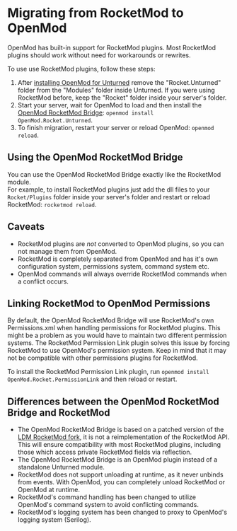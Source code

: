 # Migrating from RocketMod to OpenMod

OpenMod has built-in support for RocketMod plugins. Most RocketMod plugins should work without need for workarounds or rewrites. 

To use use RocketMod plugins, follow these steps:

1. After [installing OpenMod for Unturned](../installation/unturned.md) remove the "Rocket.Unturned" folder from the "Modules" folder inside Unturned. If you were using RocketMod before, keep the "Rocket" folder inside your server's folder.
2. Start your server, wait for OpenMod to load and then install the [OpenMod RocketMod Bridge](https://github.com/openmod/openmod/tree/master/unturned/rocketmod): `openmod install OpenMod.Rocket.Unturned`.
3. To finish migration, restart your server or reload OpenMod: `openmod reload`.

## Using the OpenMod RocketMod Bridge
You can use the OpenMod RocketMod Bridge exactly like the RocketMod module.  
For example, to install RocketMod plugins just add the dll files to your `Rocket/Plugins` folder inside your server's folder and restart or reload RocketMod: `rocketmod reload`.

## Caveats
- RocketMod plugins are *not* converted to OpenMod plugins, so you can not manage them from OpenMod.
- RocketMod is completely separated from OpenMod and has it's own configuration system, permissions system, command system etc. 
- OpenMod commands will always override RocketMod commands when a conflict occurs.

## Linking RocketMod to OpenMod Permissions
By default, the OpenMod RocketMod Bridge will use RocketMod's own Permissions.xml when handling permissions for RocketMod plugins. This might be a problem as you would have to maintain two different permission systems. The RocketMod Permission Link plugin solves this issue by forcing RocketMod to use OpenMod's permission system. Keep in mind that it may not be compatible with other permissions plugins for RocketMod.

To install the RocketMod Permission Link plugin, run `openmod install OpenMod.Rocket.PermissionLink` and then reload or restart.

## Differences between the OpenMod RocketMod Bridge and RocketMod
- The OpenMod RocketMod Bridge is based on a patched version of the [LDM RocketMod fork](https://github.com/SmartlyDressedGames/Legally-Distinct-Missile), it is not a reimplementation of the RocketMod API. This will ensure compatibility with most RocketMod plugins, including those which access private RocketMod fields via reflection.
- The OpenMod RocketMod Bridge is an OpenMod plugin instead of a standalone Unturned module.
- RocketMod does not support unloading at runtime, as it never unbinds from events. With OpenMod, you can completely unload RocketMod or OpenMod at runtime.
- RocketMod's command handling has been changed to utilize OpenMod's command system to avoid conflicting commands.
- RocketMod's logging system has been changed to proxy to OpenMod's logging system (Serilog).